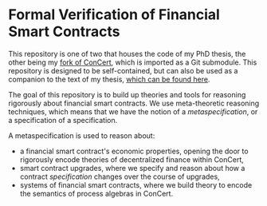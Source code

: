 # Formal Verification of Financial Smart Contracts

This repository is one of two that houses the code of my PhD thesis, the other being my [fork of ConCert](https://github.com/differentialderek/phd-thesis-ConCert-fork), which is imported as a Git submodule.
This repository is designed to be self-contained, but can also be used as a companion to the text of my thesis, [which can be found here](thesis.pdf).

The goal of this repository is to build up theories and tools for reasoning rigorously about financial smart contracts. We use meta-theoretic reasoning techniques, which means that we have the notion of a *metaspecification*, or a specification of a specification.

A metaspecification is used to reason about:
- a financial smart contract's economic properties, opening the door to rigorously encode theories of decentralized finance within ConCert,
- smart contract upgrades, where we specify and reason about how a contract *specification* changes over the course of upgrades,
- systems of financial smart contracts, where we build theory to encode the semantics of process algebras in ConCert.